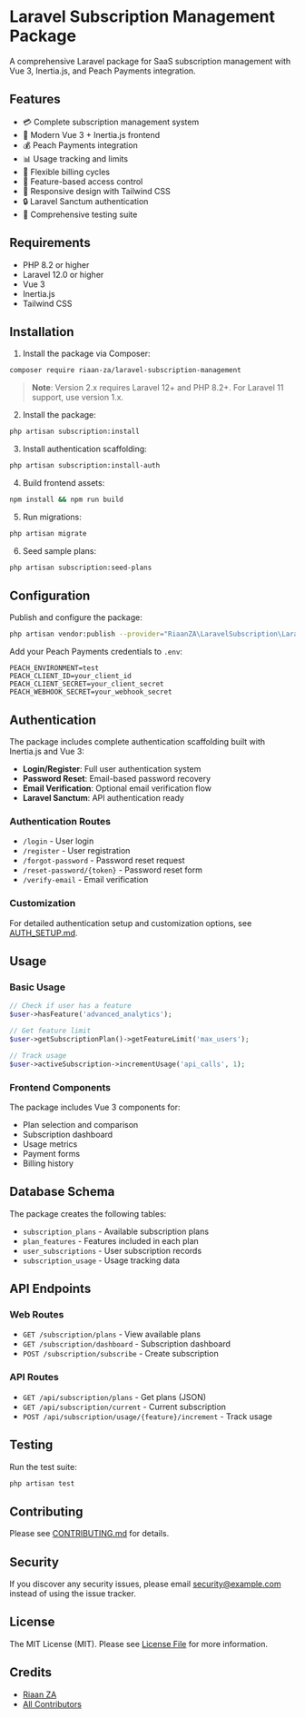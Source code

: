 # Laravel Subscription Management Package

A comprehensive Laravel package for SaaS subscription management with Vue 3, Inertia.js, and Peach Payments integration.

## Features

- 💳 Complete subscription management system
- 🎨 Modern Vue 3 + Inertia.js frontend
- 💰 Peach Payments integration
- 📊 Usage tracking and limits
- 🔄 Flexible billing cycles
- 🎯 Feature-based access control
- 📱 Responsive design with Tailwind CSS
- 🔒 Laravel Sanctum authentication
- 🧪 Comprehensive testing suite

## Requirements

- PHP 8.2 or higher
- Laravel 12.0 or higher
- Vue 3
- Inertia.js
- Tailwind CSS

## Installation

1. Install the package via Composer:

```bash
composer require riaan-za/laravel-subscription-management
```

> **Note**: Version 2.x requires Laravel 12+ and PHP 8.2+. For Laravel 11 support, use version 1.x.

2. Install the package:

```bash
php artisan subscription:install
```

3. Install authentication scaffolding:

```bash
php artisan subscription:install-auth
```

4. Build frontend assets:

```bash
npm install && npm run build
```

5. Run migrations:

```bash
php artisan migrate
```

6. Seed sample plans:

```bash
php artisan subscription:seed-plans
```

## Configuration

Publish and configure the package:

```bash
php artisan vendor:publish --provider="RiaanZA\LaravelSubscription\LaravelSubscriptionServiceProvider" --tag="config"
```

Add your Peach Payments credentials to `.env`:

```env
PEACH_ENVIRONMENT=test
PEACH_CLIENT_ID=your_client_id
PEACH_CLIENT_SECRET=your_client_secret
PEACH_WEBHOOK_SECRET=your_webhook_secret
```

## Authentication

The package includes complete authentication scaffolding built with Inertia.js and Vue 3:

- **Login/Register**: Full user authentication system
- **Password Reset**: Email-based password recovery
- **Email Verification**: Optional email verification flow
- **Laravel Sanctum**: API authentication ready

### Authentication Routes

- `/login` - User login
- `/register` - User registration
- `/forgot-password` - Password reset request
- `/reset-password/{token}` - Password reset form
- `/verify-email` - Email verification

### Customization

For detailed authentication setup and customization options, see [AUTH_SETUP.md](AUTH_SETUP.md).

## Usage

### Basic Usage

```php
// Check if user has a feature
$user->hasFeature('advanced_analytics');

// Get feature limit
$user->getSubscriptionPlan()->getFeatureLimit('max_users');

// Track usage
$user->activeSubscription->incrementUsage('api_calls', 1);
```

### Frontend Components

The package includes Vue 3 components for:

- Plan selection and comparison
- Subscription dashboard
- Usage metrics
- Payment forms
- Billing history

## Database Schema

The package creates the following tables:

- `subscription_plans` - Available subscription plans
- `plan_features` - Features included in each plan
- `user_subscriptions` - User subscription records
- `subscription_usage` - Usage tracking data

## API Endpoints

### Web Routes
- `GET /subscription/plans` - View available plans
- `GET /subscription/dashboard` - Subscription dashboard
- `POST /subscription/subscribe` - Create subscription

### API Routes
- `GET /api/subscription/plans` - Get plans (JSON)
- `GET /api/subscription/current` - Current subscription
- `POST /api/subscription/usage/{feature}/increment` - Track usage

## Testing

Run the test suite:

```bash
php artisan test
```

## Contributing

Please see [CONTRIBUTING.md](CONTRIBUTING.md) for details.

## Security

If you discover any security issues, please email security@example.com instead of using the issue tracker.

## License

The MIT License (MIT). Please see [License File](LICENSE.md) for more information.

## Credits

- [Riaan ZA](https://github.com/RiaanZA)
- [All Contributors](../../contributors)